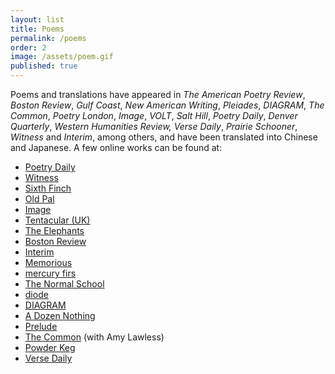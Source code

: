 ```yaml
---
layout: list
title: Poems
permalink: /poems
order: 2
image: /assets/poem.gif
published: true
---
```


Poems and translations have appeared in _The American Poetry Review_, _Boston Review_,
_Gulf Coast_, _New American Writing_, _Pleiades_, _DIAGRAM_, _The Common_, _Poetry London_, _Image_, _VOLT_, _Salt Hill_, _Poetry Daily_, _Denver Quarterly_, _Western Humanities Review, Verse Daily_, _Prairie Schooner_, _Witness_ and _Interim_, among others, and have been translated into Chinese and Japanese. A few online works can be found at:

- [Poetry Daily](https://poems.com/poem/poem-for-hilda-doolittle-hilda-morley/)
- [Witness](https://witness.blackmountaininstitute.org/issues/vol-xxx-2-summer-2017/raonelstam/)
- [Sixth Finch](http://sixthfinch.com/alessandrelli1.html)
- [Old Pal](https://www.oldpalmag.com/issue-4/2020/7/4/jeff-alessandrelli-four-poems)
- [Image](https://imagejournal.org/article/blood-is-thicker-than-water-a-nation-divided-against-itself-cannot-stand/)
- [Tentacular (UK)](https://www.tentacularmag.com/issue-8-c/jeff-alessandrelli)
- [The Elephants](https://theelephants.net/records/jeff-alessandrelli)
- [Boston Review](http://bostonreview.net/author/jeff-alessandrelli)
- [Interim](https://interim.squarespace.com/paz-alessandrelli)
- [Memorious](http://www.memorious.org/?id=505)
- [mercury firs](https://www.mercuryfirs.org/6-jeff-alessandrelli-2-poems)
- [The Normal School](https://www.thenormalschool.com/blog/2014/12/27/three-poems-by-jeff-alessandrelli)
- [diode](http://diodepoetry.com/v4n3/content/alessandrelli_j.html)
- [DIAGRAM](http://thediagram.com/11_1/alessandrelli.html)
- [A Dozen Nothing](https://adozennothing.com/2019/01/01/jeff-alessandrelli-january-2019/)
- [Prelude](https://preludemag.com/posts/poem-for-consciousness-rumpled-wings-and-layers/)
- [The Common](https://www.thecommononline.org/tag/jeff-alessandrelli/) (with Amy Lawless)
- [Powder Keg](http://www.powderkegmagazine.com/jeff-alessandrelli)
- [Verse Daily](http://www.versedaily.org/2020/hope.shtml)
